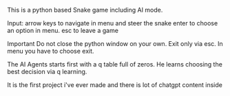 This is a python based Snake game including AI mode. 

Input:
arrow keys to navigate in menu and steer the snake
enter to choose an option in menu.
esc to leave a game

Important
Do not close the python window on your own.
Exit only via esc.
In menu you have to choose exit.

The AI Agents starts first with a q table full of zeros.
He learns choosing the best decision via q learning.

It is the first project i've ever made and there is lot of chatgpt content inside 
